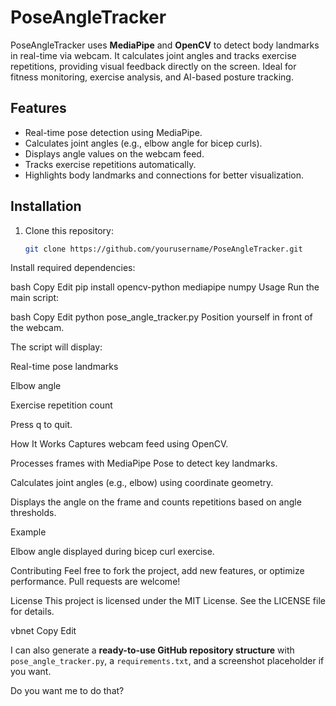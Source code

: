 # PoseAngleTracker

PoseAngleTracker uses **MediaPipe** and **OpenCV** to detect body landmarks in real-time via webcam. It calculates joint angles and tracks exercise repetitions, providing visual feedback directly on the screen. Ideal for fitness monitoring, exercise analysis, and AI-based posture tracking.

## Features

- Real-time pose detection using MediaPipe.
- Calculates joint angles (e.g., elbow angle for bicep curls).
- Displays angle values on the webcam feed.
- Tracks exercise repetitions automatically.
- Highlights body landmarks and connections for better visualization.

## Installation

1. Clone this repository:
   ```bash
   git clone https://github.com/yourusername/PoseAngleTracker.git
Install required dependencies:

bash
Copy
Edit
pip install opencv-python mediapipe numpy
Usage
Run the main script:

bash
Copy
Edit
python pose_angle_tracker.py
Position yourself in front of the webcam.

The script will display:

Real-time pose landmarks

Elbow angle

Exercise repetition count

Press q to quit.

How It Works
Captures webcam feed using OpenCV.

Processes frames with MediaPipe Pose to detect key landmarks.

Calculates joint angles (e.g., elbow) using coordinate geometry.

Displays the angle on the frame and counts repetitions based on angle thresholds.

Example

Elbow angle displayed during bicep curl exercise.

Contributing
Feel free to fork the project, add new features, or optimize performance. Pull requests are welcome!

License
This project is licensed under the MIT License. See the LICENSE file for details.

vbnet
Copy
Edit

I can also generate a **ready-to-use GitHub repository structure** with `pose_angle_tracker.py`, a `requirements.txt`, and a screenshot placeholder if you want.  

Do you want me to do that?
